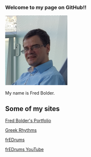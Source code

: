 ### Welcome to my page on GitHub!!

<img src="Fred_Bolder.jpg" width="200">


My name is Fred Bolder.

## Some of my sites

[Fred Bolder's Portfolio](https://fredbolder.github.io/portfolio/)

[Greek Rhythms](https://www.youtube.com/@dansblad)

[frEDrums](https://fredbolder.github.io/fredrums/)

[frEDrums YouTube](https://www.youtube.com/@fredrums5209)

